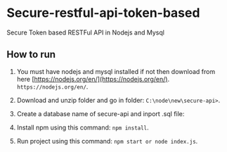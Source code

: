 Secure-restful-api-token-based
========
Secure Token based RESTFul API in Nodejs and Mysql

How to run
----------

 1. You must have nodejs and mysql installed if not then download from here [https://nodejs.org/en/](https://nodejs.org/en/). `https://nodejs.org/en/`.
 
 2. Download and unzip folder and go in folder: `C:\node\new\secure-api>`.
 
 3. Create a database name of secure-api and inport .sql file:
 
 4. Install npm using this command: `npm install`.
 
 5. Run project using this command: `npm start or node index.js`.
 
 
 
